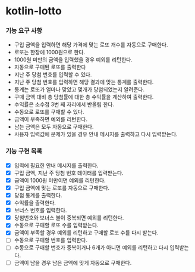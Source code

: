 # kotlin-lotto

### 기능 요구 사항
- 구입 금액을 입력하면 해당 가격에 맞는 로또 개수를 자동으로 구매한다.
- 로또는 한장에 1000원으로 한다.
- 1000원 미만의 금액을 입력했을 경우 예외를 리턴한다.
- 자동으로 구매된 로또를 출력한다
- 지난 주 당첨 번호를 입력할 수 있다.
- 지난 주 당첨 번호를 입력하면 해당 결과에 맞는 통계를 출력한다.
- 통계는 로또가 얼마나 맞았고 몇개가 당첨되었는지 알려준다.
- 구매 금액 대비 총 당첨률에 대한 총 수익률을 계산하여 출력한다.
- 수익률은 소수점 3번 째 자리에서 반올림 한다.
- 수동으로 로또를 구매할 수 있다.
- 금액이 부족하면 예외를 리턴한다.
- 남는 금액은 모두 자동으로 구매한다.
- 사용자 입력값에 문제가 있을 경우 안내 메시지를 출력하고 다시 입력받는다.


### 기능 구현 목록
- [x] 입력에 필요한 안내 메시지를 출력한다.
- [x] 구입 금액, 지난 주 당첨 번호 데이터를 입력받는다.
- [x] 금액이 1000원 미만이면 예외를 리턴한다.
- [x] 구입 금액에 맞는 로또를 자동으로 구매한다.
- [x] 당첨 통계를 출력한다.
- [x] 수익률을 출력한다.
- [x] 보너스 번호를 입력한다.
- [x] 당첨번호와 보너스 볼이 중복되면 예외를 리턴한다.
- [x] 수동으로 구매할 로또 수를 입력받는다.
- [x] 금액이 부족할 경우 예외를 리턴하고 구매할 로또 수를 다시 받는다.
- [ ] 수동으로 구매할 번호를 입력한다.
- [ ] 수동으로 구매할 번호가 중복이거나 6개가 아니면 예외를 리턴하고 다시 입력받는다.
- [ ] 금액이 남을 경우 남은 금액에 맞게 자동으로 구매한다.